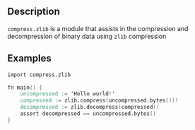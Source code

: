 ## Description

`compress.zlib` is a module that assists in the compression and
decompression of binary data using `zlib` compression

## Examples

```v
import compress.zlib

fn main() {
	uncompressed := 'Hello world!'
	compressed := zlib.compress(uncompressed.bytes())!
	decompressed := zlib.decompress(compressed)!
	assert decompressed == uncompressed.bytes()
}
```
